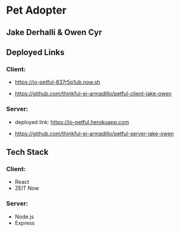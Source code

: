 # Pet Adopter

## Jake Derhalli & Owen Cyr

## Deployed Links

### Client:

- https://jo-petful-837r5p1ub.now.sh

- https://github.com/thinkful-ei-armadillo/petful-client-jake-owen

### Server:

- deployed link: https://jo-petful.herokuapp.com

- https://github.com/thinkful-ei-armadillo/petful-server-jake-owen

## Tech Stack

### Client:

- React
- ZEIT Now

### Server:
- Node.js
- Express
